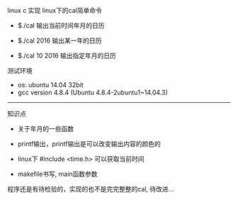 linux c 实现 linux下的cal简单命令

* $./cal 
  输出当前时间年月的日历

* $./cal 2016
  输出某一年的日历

* $./cal 10 2016
  输出指定年月的日历

测试环境
 * os: ubuntu 14.04 32bit
 * gcc version 4.8.4 (Ubuntu 4.8.4-2ubuntu1~14.04.3) 
---

知识点

* 关于年月的一些函数

* printf输出，printf输出是可以改变输出内容的颜色的

* linux下 #include <time.h> 可以获取当前时间

* makefile书写, main函数参数


程序还是有待检验的，实现的也不是完完整整的cal, 待改进...
